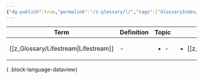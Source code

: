```yaml
---
{"dg-publish":true,"permalink":"/z-glossary/l/","tags":["GlossaryIndex/Letter"],"noteIcon":""}
---
```




| Term                                     | Definition | Topic                | Related                                             |
| ---------------------------------------- | ---------- | -------------------- | --------------------------------------------------- |
| [[z_Glossary/Lifestream\|Lifestream]] | \-         | <ul><li>\-</li></ul> | <ul><li>[[z_Glossary/aether.md\\|aether]]</li></ul> |

{ .block-language-dataview}
